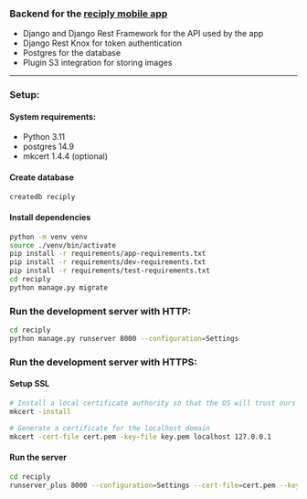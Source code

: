 ### Backend for the [reciply mobile app](https://github.com/edwilson543/reciply-mobile)

- Django and Django Rest Framework for the API used by the app
- Django Rest Knox for token authentication
- Postgres for the database
- Plugin S3 integration for storing images

---

### Setup:
#### System requirements:
- Python 3.11
- postgres 14.9
- mkcert 1.4.4 (optional)

#### Create database
```bash
createdb reciply
```

#### Install dependencies
```bash
python -m venv venv
source ./venv/bin/activate
pip install -r requirements/app-requirements.txt
pip install -r requirements/dev-requirements.txt
pip install -r requirements/test-requirements.txt
cd reciply
python manage.py migrate
```

### Run the development server with HTTP:
```bash
cd reciply
python manage.py runserver 8000 --configuration=Settings
```

### Run the development server with HTTPS:
#### Setup SSL
```bash
# Install a local certificate authority so that the OS will trust ours
mkcert -install

# Generate a certificate for the localhost domain
mkcert -cert-file cert.pem -key-file key.pem localhost 127.0.0.1
```
#### Run the server
```bash
cd reciply
runserver_plus 8000 --configuration=Settings --cert-file=cert.pem --key-file=key.pem
```
